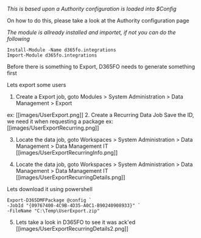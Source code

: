 _This is based upon a Authority configuration is loaded into $Config_

On how to do this, please take a look at the Authority configuration page

_The module is allready installed and importet, if not you can do the following_
```
Install-Module -Name d365fo.integrations
Import-Module d365fo.integrations
```

Before there is something to Export, D365FO needs to generate something first

Lets export some users

1. Create a Export job, goto  Modules > System Administration > Data Management > Export

ex:
[[images/UserExport.png]]
2. Create a Recurring Data Job
Save the ID, we need it when requesting a package
ex:
[[images/UserExportRecurring.png]]

3. Locate the data job, goto Workspaces > System Administration > Data Management > Data Management IT
[[images/UserExportRecurringInfo.png]]

4. Locate the data job, goto Workspaces > System Administration > Data Management > Data Management IT
[[images/UserExportRecurringDetails.png]]

Lets download it using powershell
```
Export-D365DMFPackage @config `
-JobId "{09767400-4C9B-4D35-A0C1-B90240908933}" `
-FileName "C:\Temp\UserExport.zip"
```
5. Lets take a look in D365FO to see it was ack'ed
[[images/UserExportRecurringDetails2.png]]


